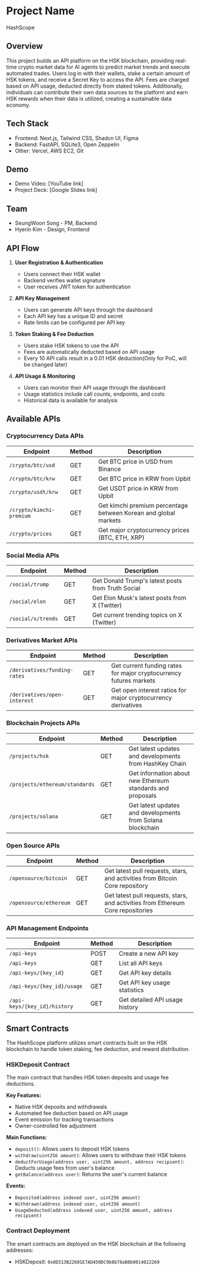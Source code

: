 # Project Name

HashScope

## Overview

This project builds an API platform on the HSK blockchain, providing real-time crypto market data for AI agents to predict market trends and execute automated trades. Users log in with their wallets, stake a certain amount of HSK tokens, and receive a Secret Key to access the API. Fees are charged based on API usage, deducted directly from staked tokens. Additionally, individuals can contribute their own data sources to the platform and earn HSK rewards when their data is utilized, creating a sustainable data economy.

## Tech Stack

- Frontend: Next.js, Tailwind CSS, Shadcn UI, Figma
- Backend: FastAPI, SQLite3, Open Zeppelin
- Other: Vercel, AWS EC2, Git

## Demo

- Demo Video: [YouTube link]
- Project Deck: [Google Slides link]

## Team

- SeungWoon Song - PM, Backend
- Hyerin Kim - Design, Frontend

## API Flow

1. **User Registration & Authentication**
   - Users connect their HSK wallet
   - Backend verifies wallet signature
   - User receives JWT token for authentication

2. **API Key Management**
   - Users can generate API keys through the dashboard
   - Each API key has a unique ID and secret
   - Rate limits can be configured per API key

3. **Token Staking & Fee Deduction**
   - Users stake HSK tokens to use the API
   - Fees are automatically deducted based on API usage
   - Every 10 API calls result in a 0.01 HSK deduction(Only for PoC, will be changed later)

4. **API Usage & Monitoring**
   - Users can monitor their API usage through the dashboard
   - Usage statistics include call counts, endpoints, and costs
   - Historical data is available for analysis

## Available APIs

### Cryptocurrency Data APIs

| Endpoint | Method | Description |
|----------|--------|-------------|
| `/crypto/btc/usd` | GET | Get BTC price in USD from Binance |
| `/crypto/btc/krw` | GET | Get BTC price in KRW from Upbit |
| `/crypto/usdt/krw` | GET | Get USDT price in KRW from Upbit |
| `/crypto/kimchi-premium` | GET | Get kimchi premium percentage between Korean and global markets |
| `/crypto/prices` | GET | Get major cryptocurrency prices (BTC, ETH, XRP) |

### Social Media APIs

| Endpoint | Method | Description |
|----------|--------|-------------|
| `/social/trump` | GET | Get Donald Trump's latest posts from Truth Social |
| `/social/elon` | GET | Get Elon Musk's latest posts from X (Twitter) |
| `/social/x/trends` | GET | Get current trending topics on X (Twitter) |

### Derivatives Market APIs

| Endpoint | Method | Description |
|----------|--------|-------------|
| `/derivatives/funding-rates` | GET | Get current funding rates for major cryptocurrency futures markets |
| `/derivatives/open-interest` | GET | Get open interest ratios for major cryptocurrency derivatives |

### Blockchain Projects APIs

| Endpoint | Method | Description |
|----------|--------|-------------|
| `/projects/hsk` | GET | Get latest updates and developments from HashKey Chain |
| `/projects/ethereum/standards` | GET | Get information about new Ethereum standards and proposals |
| `/projects/solana` | GET | Get latest updates and developments from Solana blockchain |

### Open Source APIs

| Endpoint | Method | Description |
|----------|--------|-------------|
| `/opensource/bitcoin` | GET | Get latest pull requests, stars, and activities from Bitcoin Core repository |
| `/opensource/ethereum` | GET | Get latest pull requests, stars, and activities from Ethereum Core repositories |

### API Management Endpoints

| Endpoint | Method | Description |
|----------|--------|-------------|
| `/api-keys` | POST | Create a new API key |
| `/api-keys` | GET | List all API keys |
| `/api-keys/{key_id}` | GET | Get API key details |
| `/api-keys/{key_id}/usage` | GET | Get API key usage statistics |
| `/api-keys/{key_id}/history` | GET | Get detailed API usage history |

## Smart Contracts

The HashScope platform utilizes smart contracts built on the HSK blockchain to handle token staking, fee deduction, and reward distribution.

### HSKDeposit Contract

The main contract that handles HSK token deposits and usage fee deductions.

**Key Features:**
- Native HSK deposits and withdrawals
- Automated fee deduction based on API usage
- Event emission for tracking transactions
- Owner-controlled fee adjustment

**Main Functions:**
- `deposit()`: Allows users to deposit HSK tokens
- `withdraw(uint256 amount)`: Allows users to withdraw their HSK tokens
- `deductForUsage(address user, uint256 amount, address recipient)`: Deducts usage fees from user's balance
- `getBalance(address user)`: Returns the user's current balance

**Events:**
- `Deposited(address indexed user, uint256 amount)`
- `Withdrawn(address indexed user, uint256 amount)`
- `UsageDeducted(address indexed user, uint256 amount, address recipient)`

### Contract Deployment

The smart contracts are deployed on the HSK blockchain at the following addresses:
- HSKDeposit: `0x0D313B22601E7AD450DC9b8b78aB0b0014022269`

